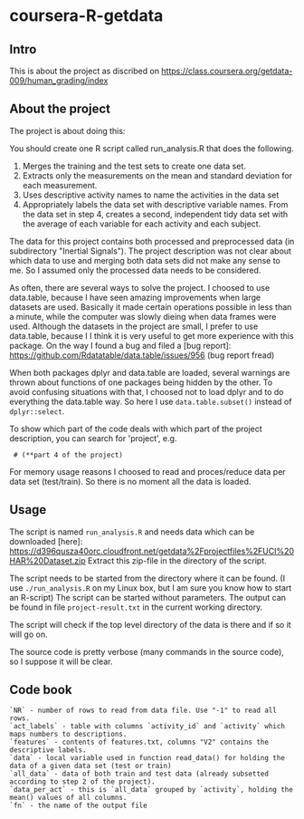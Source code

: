 coursera-R-getdata
==================

## Intro

This is about the project as discribed on 
https://class.coursera.org/getdata-009/human_grading/index

## About the project

The project is about doing this:

You should create one R script called run_analysis.R that does the following. 

1. Merges the training and the test sets to create one data set.
2. Extracts only the measurements on the mean and standard deviation for each measurement. 
3. Uses descriptive activity names to name the activities in the data set
4. Appropriately labels the data set with descriptive variable names. 
   From the data set in step 4, creates a second, independent tidy data set with the average of each variable for each activity and each subject.

The data for this project contains both processed and preprocessed data (in subdirectory "Inertial Signals").
The project description was not clear about which 
data to use and merging both data sets did not make any sense to me. So I assumed only the processed data
needs to be considered.

As often, there are several ways to solve the project.
I choosed to use data.table, because I have seen
amazing improvements when large datasets are used. Basically it
made certain operations possible in less than a minute, while the computer was slowly dieing when 
data frames were used. Although the datasets in the project are small, I prefer to use data.table, because I
I think it is very useful to get more experience with this package. On the way I found a bug and filed
a [bug report]: https://github.com/Rdatatable/data.table/issues/956 (bug report fread)

When both packages dplyr and data.table are loaded,
several warnings are thrown about functions of one packages being hidden by the other. To avoid confusing 
situations with that, I choosed not to load dplyr and to do everything the data.table way. So here I
use `data.table.subset()` instead of `dplyr::select`.

To show which part of the code deals with which part of the project description, you can search for
'project', e.g. 

     # (**part 4 of the project)

For memory usage reasons I choosed to read and proces/reduce data per data set (test/train). So there is no
moment all the data is loaded.

## Usage

The script is named `run_analysis.R` and needs data 
which can be downloaded [here]: https://d396qusza40orc.cloudfront.net/getdata%2Fprojectfiles%2FUCI%20HAR%20Dataset.zip
Extract this zip-file in the directory of the script.

The script needs to be started from the directory where it can be found. 
(I use `./run_analysis.R` on my Linux box, but I am sure you know how to start an R-script)
The script can be started without parameters. The output can be found in file `project-result.txt` in the current working directory.

The script will check if the top level directory of the data is there and if so it will go on.

The source code is pretty verbose (many commands in the source code), so I suppose it will be clear.


## Code book

    `NR` - number of rows to read from data file. Use "-1" to read all rows.
    `act_labels` - table with columns `activity_id` and `activity` which maps numbers to descriptions.
    `features` - contents of features.txt, columns "V2" contains the descriptive labels.
    `data` - local variable used in function read_data() for holding the data of a given data set (test or train)
    `all_data` - data of both train and test data (already subsetted according to step 2 of the project).
    `data_per_act` - this is `all_data` grouped by `activity`, holding the mean() values of all columns.
    `fn` - the name of the output file
